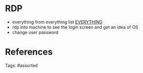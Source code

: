 # RDP
- everything from everything list [EVERYTHING](EVERYTHING.md#everything)
- rdp into machine to see the login screen and get an idea of OS
- change user password

# References

Tags:
    #assorted
